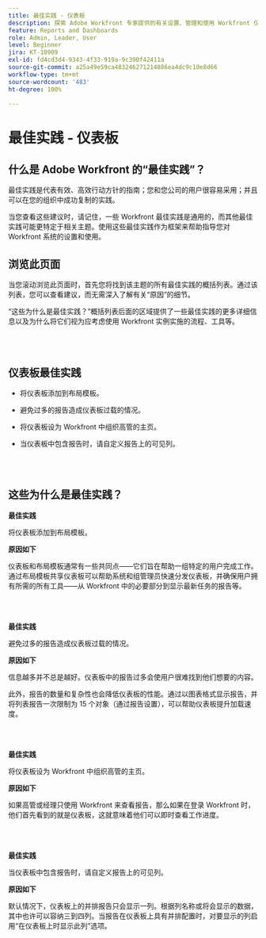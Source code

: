 ```yaml
---
title: 最佳实践 - 仪表板
description: 探索 Adobe Workfront 专家提供的有关设置、管理和使用 Workfront 仪表板的最佳实践建议。
feature: Reports and Dashboards
role: Admin, Leader, User
level: Beginner
jira: KT-10909
exl-id: fd4cd3d4-9343-4f33-919a-9c390f42411a
source-git-commit: a25a49e59ca483246271214886ea4dc9c10e8d66
workflow-type: tm+mt
source-wordcount: '483'
ht-degree: 100%

---
```


# 最佳实践 - 仪表板

## 什么是 Adobe Workfront 的“最佳实践”？

最佳实践是代表有效、高效行动方针的指南；您和您公司的用户很容易采用；并且可以在您的组织中成功复制的实践。

当您查看这些建议时，请记住，一些 Workfront 最佳实践是通用的，而其他最佳实践可能更特定于相关主题。使用这些最佳实践作为框架来帮助指导您对 Workfront 系统的设置和使用。

## 浏览此页面

当您滚动浏览此页面时，首先您将找到该主题的所有最佳实践的概括列表。通过该列表，您可以查看建议，而无需深入了解有关“原因”的细节。

“这些为什么是最佳实践？”概括列表后面的区域提供了一些最佳实践的更多详细信息以及为什么将它们视为应考虑使用 Workfront 实例实施的流程、工具等。

</br>
</br>

## 仪表板最佳实践

* 将仪表板添加到布局模板。

* 避免过多的报告造成仪表板过载的情况。

* 将仪表板设为 Workfront 中组织高管的主页。

* 当仪表板中包含报告时，请自定义报告上的可见列。


</br>
</br>


## 这些为什么是最佳实践？

**最佳实践**

将仪表板添加到布局模板。

**原因如下**

仪表板和布局模板通常有一些共同点——它们旨在帮助一组特定的用户完成工作。通过布局模板共享仪表板可以帮助系统和组管理员快速分发仪表板，并确保用户拥有所需的所有工具——从 Workfront 中的必要部分到显示最新任务的报告等。

</br>
</br>

**最佳实践**

避免过多的报告造成仪表板过载的情况。

**原因如下**

信息越多并不总是越好。仪表板中的报告过多会使用户很难找到他们想要的内容。

此外，报告的数量和复杂性也会降低仪表板的性能。通过以图表格式显示报告，并将列表报告一次限制为 15 个对象（通过报告设置），可以帮助仪表板提升加载速度。

</br>
</br>

**最佳实践**

将仪表板设为 Workfront 中组织高管的主页。

**原因如下**

如果高管或经理只使用 Workfront 来查看报告，那么如果在登录 Workfront 时，他们首先看到的就是仪表板，这就意味着他们可以即时查看工作进度。

</br>
</br>

**最佳实践**

当仪表板中包含报告时，请自定义报告上的可见列。

**原因如下**

默认情况下，仪表板上的并排报告只会显示一列。根据列名称或将会显示的数据，其中也许可以容纳三到四列。当报告在仪表板上具有并排配置时，对要显示的列启用“在仪表板上时显示此列”选项。
